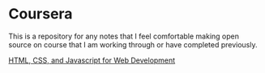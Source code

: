 # Coursera

This is a repository for any notes that I feel comfortable making open source
on course that I am working through or have completed previously.

[HTML, CSS, and Javascript for Web Development](./Frontend/README.md)
